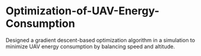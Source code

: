# Optimization-of-UAV-Energy-Consumption
Designed a gradient descent-based optimization algorithm in a simulation to minimize UAV energy consumption by balancing speed and altitude.

